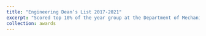 ```yaml
---
title: "Engineering Dean’s List 2017-2021"
excerpt: "Scored top 10% of the year group at the Department of Mechanical Engineering of Imperial College for four consecutive years."
collection: awards
---
```



